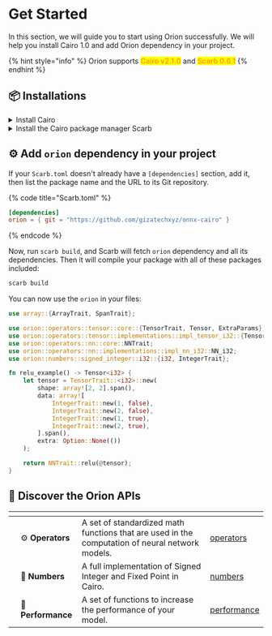 # Get Started

In this section, we will guide you to start using Orion successfully. We will help you install Cairo 1.0 and add Orion dependency in your project.

{% hint style="info" %}
Orion supports <mark style="color:orange;">**Cairo v2.1.0**</mark> and <mark style="color:orange;">**Scarb 0.6.1**</mark>
{% endhint %}

## 📦 Installations

<details>

<summary>Install Cairo</summary>

**Step 1: Install Cairo**

There are different ways to install Cairo. Use the one that suits you best: [Cairo installer](https://cairo-book.github.io/ch01-01-installation.html).

**Step 2: Setup Language Server**

Install the Cairo 1 **VS Code Extension** for proper syntax highlighting and code navigation. Just follow the steps indicated [here](https://github.com/starkware-libs/cairo/blob/main/vscode-cairo/README.md).

</details>

<details>

<summary>Install the Cairo package manager Scarb</summary>

**Step 1: Install Scarb**

Follow the installation guide on the [Scarb's Website](https://docs.swmansion.com/scarb/download).

**Step 2: Create a new Scarb project**

Follow the instructions [here](https://docs.swmansion.com/scarb/docs/guides/creating-a-new-package) to start a new Scarb project.

</details>

## ⚙️ Add `orion` dependency in your project

If your `Scarb.toml` doesn't already have a `[dependencies]` section, add it, then list the package name and the URL to its Git repository.

{% code title="Scarb.toml" %}
```toml
[dependencies]
orion = { git = "https://github.com/gizatechxyz/onnx-cairo" }
```
{% endcode %}

Now, run `scarb build`, and Scarb will fetch `orion` dependency and all its dependencies. Then it will compile your package with all of these packages included:

```sh
scarb build
```

You can now use the `orion` in your files:

```rust
use array::{ArrayTrait, SpanTrait};

use orion::operators::tensor::core::{TensorTrait, Tensor, ExtraParams};
use orion::operators::tensor::implementations::impl_tensor_i32::{Tensor_i32};
use orion::operators::nn::core::NNTrait;
use orion::operators::nn::implementations::impl_nn_i32::NN_i32;
use orion::numbers::signed_integer::i32::{i32, IntegerTrait};

fn relu_example() -> Tensor<i32> {
    let tensor = TensorTrait::<i32>::new(
        shape: array![2, 2].span(),
        data: array![
            IntegerTrait::new(1, false),
            IntegerTrait::new(2, false),
            IntegerTrait::new(1, true),
            IntegerTrait::new(2, true),
        ].span(),
        extra: Option::None(())
    );

    return NNTrait::relu(@tensor);
}
```

## 🔭 Discover the Orion APIs

<table data-view="cards"><thead><tr><th></th><th></th><th></th><th data-hidden data-card-target data-type="content-ref"></th></tr></thead><tbody><tr><td></td><td>⚙️ <strong>Operators</strong></td><td>A set of standardized math functions that are used in the computation of neural network models.</td><td><a href="operators/">operators</a></td></tr><tr><td></td><td>🔢 <strong>Numbers</strong></td><td>A full implementation of Signed Integer and Fixed Point in Cairo.</td><td><a href="numbers/">numbers</a></td></tr><tr><td></td><td>🚀 <strong>Performance</strong></td><td>A set of functions to increase the performance of your model.</td><td><a href="performance/">performance</a></td></tr></tbody></table>
